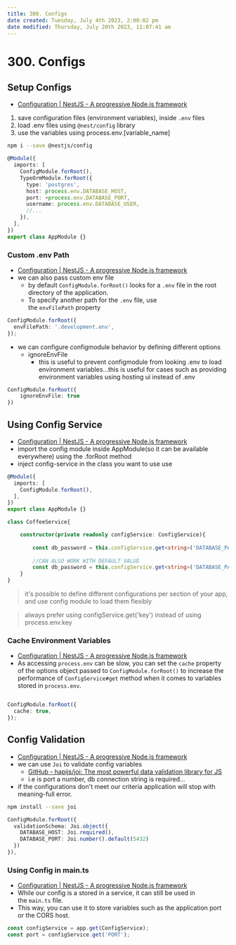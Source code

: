 ```yaml
---
title: 300. Configs
date created: Tuesday, July 4th 2023, 2:00:02 pm
date modified: Thursday, July 20th 2023, 11:07:41 am
---
```


# 300. Configs

## Setup Configs

- [Configuration | NestJS - A progressive Node.js framework](https://docs.nestjs.com/techniques/configuration)
1. save configuration files (environment variables), inside `.env` files
2. load .env files using `@nest/config` library
3. use the variables using process.env.[variable_name]

```sh
npm i --save @nestjs/config
```

```ts
@Module({
  imports: [
    ConfigModule.forRoot(),
    TypeOrmModule.forRoot({
      type: 'postgres',
      host: process.env.DATABASE_HOST,
      port: +process.env.DATABASE_PORT,
      username: process.env.DATABASE_USER,
      //...
    }),
  ],
})
export class AppModule {}
```

### Custom .env Path

- [Configuration | NestJS - A progressive Node.js framework](https://docs.nestjs.com/techniques/configuration#custom-env-file-path)
- we can also pass custom env file
	- by default `ConfigModule.forRoot()` looks for a `.env` file in the root directory of the application.
	- To specify another path for the `.env` file, use the `envFilePath` property

```ts
ConfigModule.forRoot({
  envFilePath: '.development.env',
});
```

- we can configure configmodule behavior by defining different options
	- ignoreEnvFile
		- this is useful to prevent configmodule from looking .env to load environment variables…this is useful for cases such as providing environment variables using hosting ui instead of .env

```ts
ConfigModule.forRoot({
	ignoreEnvFile: true
})
```

## Using Config Service

- [Configuration | NestJS - A progressive Node.js framework](https://docs.nestjs.com/techniques/configuration#using-the-configservice)
- import the config module inside AppModule(so it can be available everywhere) using the .forRoot method
- inject config-service in the class you want to use use

```ts
@Module({
  imports: [
    ConfigModule.forRoot(),
  ],
})
export class AppModule {}
```

```ts
class CoffeeService{

	constructor(private readonly configService: ConfigService){
	
		const db_password = this.configService.get<string>('DATABASE_PASSWORD');
		
		//CAN ALSO WORK WITH DEFAULT VALUE
		const db_password = this.configService.get<string>('DATABASE_PASSWORD', 'password');
	}
}
```

> it's possible to define different configurations per section of your app, and use config module to load them flexibly

> always prefer using configService.get('key') instead of using process.env.key

### Cache Environment Variables

- [Configuration | NestJS - A progressive Node.js framework](https://docs.nestjs.com/techniques/configuration#cache-environment-variable)
- As accessing `process.env` can be slow, you can set the `cache` property of the options object passed to `ConfigModule.forRoot()` to increase the performance of `ConfigService#get` method when it comes to variables stored in `process.env`.

```typescript

ConfigModule.forRoot({
  cache: true,
});
```

## Config Validation

- [Configuration | NestJS - A progressive Node.js framework](https://docs.nestjs.com/techniques/configuration#schema-validation)
- we can use `Joi` to validate config variables
	- [GitHub - hapijs/joi: The most powerful data validation library for JS](https://github.com/sideway/joi)
	- i.e is port a number, db connection string is required…
- if the configurations don't meet our criteria application will stop with meaning-full error.

```sh
npm install --save joi
```

```ts
ConfigModule.forRoot({
  validationSchema: Joi.object({
	DATABASE_HOST: Joi.required(),
	DATABASE_PORT: Joi.number().default(5432)
  })
}),
```

### Using Config in main.ts

- [Configuration | NestJS - A progressive Node.js framework](https://docs.nestjs.com/techniques/configuration#using-in-the-maints)
- While our config is a stored in a service, it can still be used in the `main.ts` file.
- This way, you can use it to store variables such as the application port or the CORS host.

```ts
const configService = app.get(ConfigService);
const port = configService.get('PORT');
```

